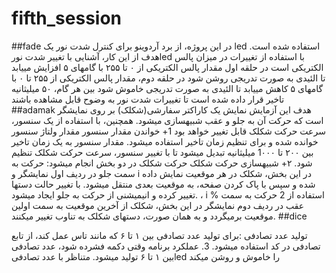 # fifth_session
##fade
در این پروژه، از برد آردوینو برای کنترل شدت نور یک led استفاده شده است. هدف از این کار، آشنایی با تغییر شدت نورled با استفاده از تغییرات در میزان پالس الکتریکی است
در حلقه اول مقدار پالس الکتریکی از ۰ تا ۲۵۵ با گامهای ۵ افزایش مییابد تا الئیدی به صورت تدریجی روشن شود
در حلقه دوم، مقدار پالس الکتریکی از ۲۵۵ تا ۰ با گامهای ۵ کاهش مییابد تا الئیدی به صورت تدریجی خاموش شود
بین هر گام، ۵۰ میلیثانیه تاخیر قرار داده شده است تا تغییرات شدت نور به وضوح قابل مشاهده باشند
##adamak
هدف این آزمایش نمایش یک کاراکتر سفارشی(شکلک) بر روی نمایشگر است که حرکت آن به جلو و عقب شبیهسازی میشود.
همچنین، با استفاده از یک سنسور، سرعت حرکت شکلک قابل تغییر خواهد بود
1+ خواندن مقدار سنسور
مقدار ولتاژ سنسور خوانده شده و برای تنظیم زمان تاخیر استفاده میشود. مقدار سنسور به یک زمان تاخیر بین ۲۰۰ تا 1۰۰۰
میلیثانیه تبدیل میشود تا با تغییر سنسور، سرعت حرکت شکلک تنظیم شود.
۲+ شبیهسازی حرکت شکلک
حرکت شکلک در دو بخش انجام میشود:
حرکت به سمت جلو در ردیف اول نمایشگر 
و i در این بخش، شکلک در هر موقعیت نمایش داده شده و سپس با پاک کردن صفحه، به موقعیت بعدی منتقل میشود. با تغییر
حالت دستها تغییر کرده و انیمیشنی از حرکت به جلو ایجاد میشود. ، i % استفاده از 2
حرکت به سمت عقب در ردیف دوم نمایشگر 
در این بخش، شکلک از آخرین موقعیت به سمت اولین موقعیت برمیگردد و به همان صورت، دستهای شکلک به تناوب تغییر
میکنند.
##dice


تولید عدد تصادفی :برای تولید عدد تصادفی بین ۱ تا ۶ که مانند تاس عمل کند، از تابع تصادفی در کد استفاده میشود. 
3. عملکرد برنامه
وقتی دکمه فشرده شود، عدد تصادفی بین ۱ تا ۶ تولید میشود. 
متناظر با عدد تصادفیled  را خاموش و روشن میکند


